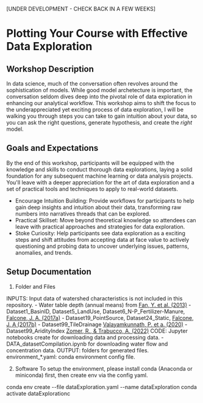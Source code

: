 [UNDER DEVELOPMENT - CHECK BACK IN A FEW WEEKS]
# Plotting Your Course with Effective Data Exploration

## Workshop Description
In data science, much of the conversation often revolves around the sophistication of models. While good model archetecture is important, the conversation seldom dives deep into the pivotal role of data exploration in enhancing our analytical workflow. This workshop aims to shift the focus to the underappreciated yet exciting process of data exploration, I will be walking you through steps you can take to gain intuition about your data, so you can ask the right questions, generate hypothesis, and create the _right_ model. 

## Goals and Expectations
By the end of this workshop, participants will be equipped with the knowledge and skills to conduct thorough data explorations, laying a solid foundation for any subsequent machine learning or data analysis projects. You'll leave with a deeper appreciation for the art of data exploration and a set of practical tools and techniques to apply to real-world datasets.
* Encourage Intuition Building: Provide workflows for participants to help gain deep insights and intuition about their data, transforming raw numbers into narratives threads that can be explored.
* Practical Skillset: Move beyond theoretical knowledge so attendees can leave with practical approaches and strategies for data exploration.
* Stoke Curiosity: Help participants see data exploration as a exciting steps and shift attitudes from accepting data at face value to actively questioning and probing data to uncover underlying issues, patterns, anomalies, and trends.

## Setup Documentation
1. Folder and Files

INPUTS: Input data of watershed characteristics is not included in this repository.
    - Water table depth (annual means) from [Fan, Y. et al. (2013)](https://www.science.org/doi/10.1126/science.1229881)
    - Dataset1_BasinID, Dataset5_LandUse, Dataset6_N-P_Fertilizer-Manure, [Falcone, J. A. (2017a)](https://www.sciencebase.gov/catalog/item/58a5b804e4b057081a24f20c)
    - Dataset19_PointSource, Dataset24_Static, [Falcone, J. A (2017b)](https://www.sciencebase.gov/catalog/item/59692a64e4b0d1f9f05fbd39)
    - Dataset99_TileDrainage [Valayamkunnath, P. et a. (2020)](https://www.nature.com/articles/s41597-020-00596-x)
    - Dataset99_AridityIndex [Zomer, R., & Trabucco, A. (2022)](https://figshare.com/articles/dataset/Global_Aridity_Index_and_Potential_Evapotranspiration_ET0_Climate_Database_v2/7504448/6)
CODE: Jupyter notebooks create for downloading data and processing data.
    - DATA_datasetCompilation.ipynb for downloading water flow and concentration data.
OUTPUT: folders for generated files. 
environment_*.yaml: conda environment config file.

2. Software
To setup the environment, please install conda (Anaconda or miniconda) first, then create env via the config yaml.

conda env create --file dataExploration.yaml --name dataExploration
conda activate dataExplorationc